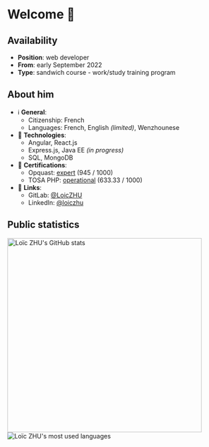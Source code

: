 # Welcome 👋

<!--
**LoicZHU/LoicZHU** is a ✨ _special_ ✨ repository because its `README.md` (this file) appears on your GitHub profile.

Here are some ideas to get you started:

- 🔭 I’m currently working on ...
- 🌱 I’m currently learning ...
- 👯 I’m looking to collaborate on ...
- 🤔 I’m looking for help with ...
- 💬 Ask me about ...
- 📫 How to reach me: ...
- 😄 Pronouns: ...
- ⚡ Fun fact: ...
-->

## Availability
- __Position__: web developer
- __From__: early September 2022
- __Type__: sandwich course - work/study training program

## About him
- ℹ️ __General__:
  - Citizenship: French
  - Languages: French, English <i>(limited)</i>, Wenzhounese
- 🧰 __Technologies__:
  - Angular, React.js
  - Express.js, Java EE _(in progress)_
  - SQL, MongoDB
- 📜 __Certifications__:
  - Opquast: [expert](https://directory.opquast.com/fr/certificat/XMWIV1/) (945 / 1000)
  - TOSA PHP: [operational](https://www.isograd.com/FR/verificationcertification.php?param=Uld2bStyVU1FdnRpVFJjZUNWczRxaUM2RHM5aWoyUUR4a1pjL080LzlwUy9aTTJOd3Q1R2ppdFQxMUJGZTFOSW1ObW1QSjI1YitUOFhEWGhCTStrVXc9PTo6LZ3BCjrP6koPvq126090aQ) (633.33 / 1000)
- 🔗 __Links__:
  - GitLab: [@LoicZHU](http://gitlab.com/LoicZHU)
  - LinkedIn: [@loiczhu](http://linkedin.com/in/loiczhu)

## Public statistics
<div>
  <img width="440" src="https://github-readme-stats.vercel.app/api?username=loiczhu&count_private=true&show_icons=true&theme=dracula&include_all_commits=true&custom_title=Overview&line_height=28" alt="Loïc ZHU's GitHub stats"/>

  <img src="https://github-readme-stats.vercel.app/api/top-langs/?username=loiczhu&langs_count=10&theme=dracula&layout=compact&custom_title=Most%20used%20languages&hide=vue" alt="Loïc ZHU's most used languages" />
</div>
